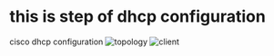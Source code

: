 # this is step of dhcp configuration
cisco dhcp configuration 
![topology](https://github.com/pkinux-titipong/ciscodhcpconf/assets/14057635/281bf1c5-4e3b-4393-bbfc-afc84415ee08)
![client](https://github.com/pkinux-titipong/ciscodhcpconf/assets/14057635/788cedd2-a42b-4907-b2e3-758c0e94092d)

